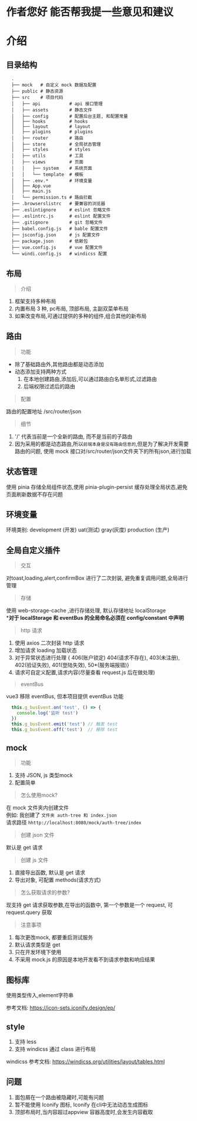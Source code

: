 # 作者您好 能否帮我提一些意见和建议
# 介绍

## 目录结构

```text
  .
  ├── mock   # 自定义 mock 数据及配置
  ├── public # 静态资源
  ├── src    # 项目代码
  │   ├── api           # api 接口管理
  │   ├── assets        # 静态文件
  │   ├── config        # 配置后台主题, 和配置常量
  │   ├── hooks         # hooks
  │   ├── layout        # layout
  │   ├── plugins       # plugins
  │   ├── router        # 路由
  │   ├── store         # 全局状态管理
  │   ├── styles        # styles
  │   ├── utils         # 工具
  │   ├── views         # 页面
  │   │   ├── system    # 系统页面
  │   │   └── template  # 模板
  │   ├── .env.*        # 环境变量
  │   ├── App.vue
  │   ├── main.js
  │   └── permission.ts # 路由拦截
  ├── .browserslistrc   # 要兼容的浏览器
  ├── .eslintignore     # eslint 忽略文件
  ├── .eslintrc.js      # eslint 配置文件
  ├── .gitignore        # git 忽略文件
  ├── babel.config.js   # bable 配置文件
  ├── jsconfig.json     # js 配置文件
  ├── package.json      # 依赖包
  ├── vue.config.js     # vue 配置文件
  └── windi.config.js   # windicss 配置
```

## 布局

> 介绍
  
  1. 框架支持多种布局
  2. 内置布局 3 种, pc布局, 顶部布局, 主副双菜单布局
  3. 如果改变布局,可通过提供的多种的组件,组合其他的新布局
  
## 路由

> 功能

* 除了基础路由外,其他路由都是动态添加
* 动态添加支持两种方式
  1. 在本地创建路由,添加后,可以通过路由白名单形式,过滤路由
  2. 后端权限过滤后的路由

> 配置

  路由的配置地址 /src/router/json

> 细节

  1. '/' 代表当前是一个全新的路由, 而不是当前的子路由
  2. 因为采用的都是动态路由,所以`前端本身是没有路由信息的`,但是为了解决开发需要路由的问题, 使用 mock 接口对/src/router/json文件夹下的所有json,进行加载

## 状态管理

  使用 pinia 存储全局组件状态,使用 pinia-plugin-persist 缓存处理全局状态,避免页面刷新数据不存在问题

## 环境变量

  环境类别: development (开发)  uat(测试) gray(灰度)  production (生产)  

## 全局自定义插件

> 交互

  对toast,loading,alert,confirmBox 进行了二次封装, 避免重复调用问题,全局进行管理

> 存储

  使用 web-storage-cache ,进行存储处理, 默认存储地址 localStorage  
  ***对于 localStorage 和 eventBus 的全局命名必须在 config/constant 中声明**

> http 请求

  1. 使用 axios 二次封装 http 请求
  2. 增加请求 loading 加载状态
  3. 对于异常状态进行处理 { 406(账户锁定) 404(请求不存在), 403(未注册), 402(验证失败), 401(登陆失效), 50*(服务端报错)}
  4. 请求可自定义配置,请求内容(尽量查看 request.js 后在做处理)

> eventBus

  vue3 移除 eventBus, 但本项目提供 eventBus 功能

  ```js
    this.g_busEvent.on('test', () => {
      console.log('监听 test')
    })
    this.g_busEvent.emit('test') // 触发 test
    this.g_busEvent.off('test')  // 移除 test
  ```

## mock

> 功能

  1. 支持 JSON, js 类型mock
  2. 配置简单

> 怎么使用mock?

  在 mock 文件夹内创建文件  
  例如: 我创建了 `文件夹 auth-tree 和 index.json`  
  请求路径 `hhttp://localhost:8080/mock/auth-tree/index`

> 创建 json 文件

  默认是 get 请求

> 创建 js 文件

  1. 直接导出函数, 默认是 get 请求
  2. 导出对象, 可配置 methods(请求方式)

> 怎么获取请求的参数?

  现支持 get 请求获取参数,在导出的函数中, 第一个参数是一个 request, 可 request.query 获取

> 注意事项

1. 每次更改mock, 都要重启测试服务
2. 默认请求类型是 get
3. 只在开发环境下使用
4. 不采用 mock.js 的原因是本地开发看不到请求参数和响应结果

## 图标库

使用类型传入,element字符串

参考文档: <https://icon-sets.iconify.design/ep/>

## style

 1. 支持 less
 2. 支持 windicss 通过 class 进行布局

windicss 参考文档: <https://windicss.org/utilities/layout/tables.html>

## 问题

1. 面包屑在一个路由被隐藏时,可能有问题
2. 暂不能使用 Iconify 图标, Iconify 在cli中无法动态生成图标
3. 顶部布局时,当内容超过appview 容器高度时,会发生内容截取
